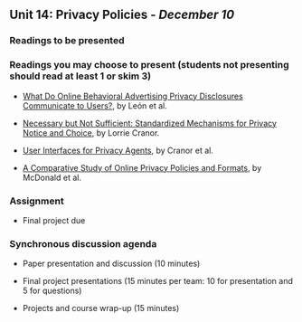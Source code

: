 ## Unit 14: Privacy Policies - *December 10*

### Readings to be presented

### Readings you may choose to present (students not presenting should read at least 1 or skim 3)

  - [What Do Online Behavioral Advertising Privacy Disclosures Communicate to Users?](http://www.blaseur.com/papers/wpes2012-obaicons.pdf), by León et al.

  - [Necessary but Not Sufficient: Standardized Mechanisms for Privacy Notice and Choice](http://www.jthtl.org/content/articles/V10I2/JTHTLv10i2_Cranor.PDF), by Lorrie Cranor.

  - [User Interfaces for Privacy Agents](http://lorrie.cranor.org/pubs/privacy-bird-20050714.pdf), by Cranor et al.

  - [A Comparative Study of Online Privacy Policies and Formats](http://lorrie.cranor.org/pubs/authors-version-PETS-formats.pdf), by McDonald et al.

### Assignment

  - Final project due

### Synchronous discussion agenda

  - Paper presentation and discussion (10 minutes)

  - Final project presentations (15 minutes per team: 10 for presentation and 5 for questions)

  - Projects and course wrap-up (15 minutes)
